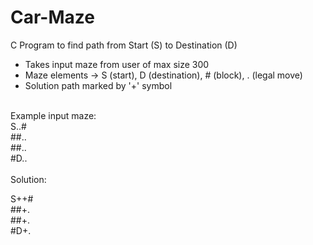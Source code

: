# Car-Maze

C Program to find path from Start (S) to Destination (D)

- Takes input maze from user of max size 300
- Maze elements -> S (start), D (destination), # (block), . (legal move)
- Solution path marked by '+' symbol

<br>
Example input maze: <br>
S..# <br>
##.. <br>
##.. <br>
#D.. <br>

<br>
Solution: <br>

S++# <br>
##+. <br>
##+. <br>
#D+. <br>
